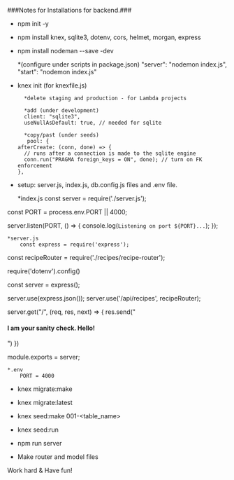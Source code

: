 ###Notes for Installations for backend.###

- npm init -y


- npm install knex,
            sqlite3,
            dotenv,
            cors,
            helmet,
            morgan,
            express


- npm install nodeman --save -dev 
    
    *(configure under scripts in package.json)
     "server": "nodemon index.js",
     "start": "nodemon index.js"


- knex init (for knexfile.js)

        *delete staging and production - for Lambda projects

        *add (under development)     
        client: "sqlite3",
        useNullAsDefault: true, // needed for sqlite

        *copy/past (under seeds)
         pool: {
      afterCreate: (conn, done) => {
        // runs after a connection is made to the sqlite engine
        conn.run("PRAGMA foreign_keys = ON", done); // turn on FK enforcement
      },

- setup: server.js, index.js, db.config.js files and .env file.

    *index.js
        const server = require('./server.js');

const PORT = process.env.PORT || 4000;

server.listen(PORT, () => {
    console.log(`Listening on port ${PORT}...`);
});

    *server.js
        const express = require('express');

const recipeRouter = require('./recipes/recipe-router');

require('dotenv').config()

const server = express();

server.use(express.json());
server.use('/api/recipes', recipeRouter);

server.get("/", (req, res, next) => {
    res.send("<h4>I am your sanity check. Hello!</h4>")
})

module.exports = server;

    *.env   
        PORT = 4000

- knex migrate:make <filename>

- knex migrate:latest

- knex seed:make 001-<table_name>

- knex seed:run

- npm run server

- Make router and model files

Work hard & Have fun!